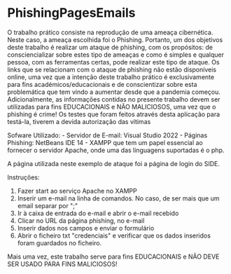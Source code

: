 # PhishingPagesEmails
  O trabalho prático consiste na reprodução de uma ameaça cibernética. Neste caso, a  ameaça escolhida foi o Phishing. Portanto, um dos objetivos deste trabalho é realizar um ataque de phishing, com os propósitos: de consciencializar sobre estes tipo de ameaças e como é simples e qualquer pessoa, com as ferramentas certas, pode realizar este tipo de ataque.
  Os links que se relacionam com o ataque de phishing não estão disponíveis online, uma vez que a intenção deste trabalho prático é exclusivamente para fins 
académicos/educacionais e de conscientizar sobre esta problemática que tem vindo a aumentar desde que a  pandemia começou.
  Adicionalmente, as informações contidas no presente trabalho devem ser utilizadas para fins EDUCACIONAIS e NÃO MALICIOSOS, uma vez que o phishing é crime! Os testes que foram feitos através desta aplicação para testá-la, tiverem a devida autorização das vítimas
  
  Sofware Utilizado:
    - Servidor de E-mail: Visual Studio 2022
    - Páginas Phishing: NetBeans IDE 14
    - XAMPP que tem um papel essencial ao fornecer o servidor Apache, onde uma das linguagens suportadas é o php.
  
  A página utilizada neste exemplo de ataque foi a página de login do SIDE.
  
  Instruções:
  1) Fazer start ao serviço Apache no XAMPP 
  2) Inserir um e-mail na linha de comandos. No caso, de ser mais que um email separar por ";" 
  3) Ir à caixa de entrada do e-mail e abrir o e-mail recebido
  4) Clicar no URL da página phishing, no e-mail
  5) Inserir dados nos campos e enviar o formulário
  6) Abrir o ficheiro txt "credenciais" e verificar que os dados inseridos foram guardados no ficheiro.
  
  
  
  Mais uma vez, este trabalho serve para fins EDUCACIONAIS e NÃO DEVE SER USADO PARA FINS MALICIOSOS!
  

